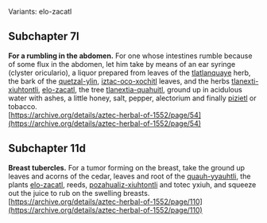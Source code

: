 Variants: elo-zacatl  

## Subchapter 7l  
**For a rumbling in the abdomen.** For one whose intestines rumble because of some flux in the abdomen, let him take by means of an ear syringe (clyster oriculario), a liquor prepared from leaves of the [tlatlanquaye](Tlatlanquaye.md) herb, the bark of the [quetzal-ylin](Quetzal-ylin.md), [iztac-oco-xochitl](Iztac_oco-xochitl.md) leaves, and the herbs [tlanexti-xiuhtontli](Tlanextia_xiuhtontli.md), [elo-zacatl](Elo-zacatl.md), the tree [tlanextia-quahuitl](Tlanextia_quahuitl.md), ground up in acidulous water with ashes, a little honey, salt, pepper, alectorium and finally [pizietl](Piciyetl.md) or tobacco.  
[https://archive.org/details/aztec-herbal-of-1552/page/54](https://archive.org/details/aztec-herbal-of-1552/page/54)  

## Subchapter 11d  
**Breast tubercles.** For a tumor forming on the breast, take the ground up leaves and acorns of the cedar, leaves and root of the [quauh-yyauhtli](Quauh-yyauhtli.md), the plants [elo-zacatl](Elo-zacatl.md), reeds, [pozahualiz-xiuhtontli](Pozahualiz-xiuhtontli.md) and totec yxiuh, and squeeze out the juice to rub on the swelling breasts.  
[https://archive.org/details/aztec-herbal-of-1552/page/110](https://archive.org/details/aztec-herbal-of-1552/page/110)  

